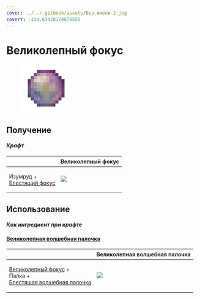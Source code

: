 ```yaml
---
cover: ../../.gitbook/assets/Без имени-2.jpg
coverY: -234.63428174878555
---
```


# Великолепный фокус

<figure><img src="../../.gitbook/assets/focus_3_128.png" alt=""><figcaption></figcaption></figure>

## Получение

#### _Крафт_

| ㅤ                                                            |  Великолепный фокус                     |
| ------------------------------------------------------------ | --------------------------------------- |
| <p>Изумруд +<br><a href="focus_2.md">Блестящий фокус</a></p> | ![](../../.gitbook/assets/focus\_3.png) |

## Использование

#### _Как ингредиент при крафте_

#### [Великолепная волшебная палочка](divining_rod_3.md)

| ㅤ                                                                                                                              |  Великолепная волшебная палочка                 |
| ------------------------------------------------------------------------------------------------------------------------------ | ----------------------------------------------- |
| <p><a href="focus_3.md">Великолепный фокус</a> +<br>Палка +<br><a href="divining_rod_2.md">Блестящая волшебная палочка</a></p> | ![](../../.gitbook/assets/divining\_rod\_3.png) |

